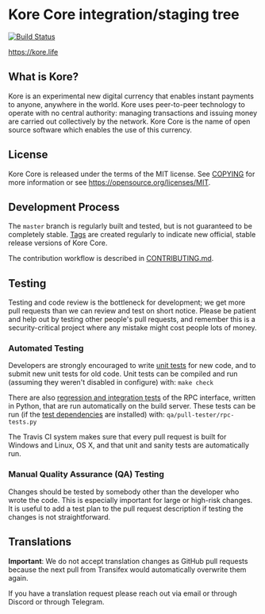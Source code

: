 Kore Core integration/staging tree
=====================================

[![Build Status](https://travis-ci.org/kore/kore.svg?branch=master)](https://travis-ci.org/kore/kore)

https://kore.life

What is Kore?
----------------

Kore is an experimental new digital currency that enables instant payments to
anyone, anywhere in the world. Kore uses peer-to-peer technology to operate
with no central authority: managing transactions and issuing money are carried
out collectively by the network. Kore Core is the name of open source
software which enables the use of this currency.

License
-------

Kore Core is released under the terms of the MIT license. See [COPYING](COPYING) for more
information or see https://opensource.org/licenses/MIT.

Development Process
-------------------

The `master` branch is regularly built and tested, but is not guaranteed to be
completely stable. [Tags](https://github.com/kore-core/kore/tags) are created
regularly to indicate new official, stable release versions of Kore Core.

The contribution workflow is described in [CONTRIBUTING.md](CONTRIBUTING.md).

Testing
-------

Testing and code review is the bottleneck for development; we get more pull
requests than we can review and test on short notice. Please be patient and help out by testing
other people's pull requests, and remember this is a security-critical project where any mistake might cost people
lots of money.

### Automated Testing

Developers are strongly encouraged to write [unit tests](/doc/unit-tests.md) for new code, and to
submit new unit tests for old code. Unit tests can be compiled and run
(assuming they weren't disabled in configure) with: `make check`

There are also [regression and integration tests](/qa) of the RPC interface, written
in Python, that are run automatically on the build server.
These tests can be run (if the [test dependencies](/qa) are installed) with: `qa/pull-tester/rpc-tests.py`

The Travis CI system makes sure that every pull request is built for Windows
and Linux, OS X, and that unit and sanity tests are automatically run.

### Manual Quality Assurance (QA) Testing

Changes should be tested by somebody other than the developer who wrote the
code. This is especially important for large or high-risk changes. It is useful
to add a test plan to the pull request description if testing the changes is
not straightforward.

Translations
------------

**Important**: We do not accept translation changes as GitHub pull requests because the next
pull from Transifex would automatically overwrite them again.

If you have a translation request please reach out via email or through Discord or through Telegram.
